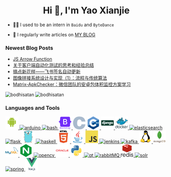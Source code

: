 <h1 align="center">Hi 👋, I'm Yao Xianjie</h1>

- 👨‍💻 I used to be an intern in `Baidu` and `ByteDance`

- 📝 I regularly write articles on [MY BLOG](https://bodhisatan.github.io/)

### Newest Blog Posts
<!-- BLOG-POST-LIST:START -->
- [JS Arrow Function](https://bodhisatan.github.io/2021/01/28/JS-Arrow-Function/)
- [关于客户端自动化测试的思考和经验总结](https://bodhisatan.github.io/2021/01/22/%E5%85%B3%E4%BA%8E%E5%AE%A2%E6%88%B7%E7%AB%AF%E8%87%AA%E5%8A%A8%E5%8C%96%E6%B5%8B%E8%AF%95%E7%9A%84%E6%80%9D%E8%80%83%E5%92%8C%E7%BB%8F%E9%AA%8C%E6%80%BB%E7%BB%93/)
- [搞点新花样——飞书签名自动更新](https://bodhisatan.github.io/2021/01/21/%E6%90%9E%E7%82%B9%E6%96%B0%E8%8A%B1%E6%A0%B7%E2%80%94%E2%80%94%E9%A3%9E%E4%B9%A6%E7%AD%BE%E5%90%8D%E8%87%AA%E5%8A%A8%E6%9B%B4%E6%96%B0/)
- [图像拼接系统设计与实现（1）：流程与传统算法](https://bodhisatan.github.io/2021/01/11/%E5%9B%BE%E5%83%8F%E6%8B%BC%E6%8E%A5%E7%B3%BB%E7%BB%9F%E8%AE%BE%E8%AE%A1%E4%B8%8E%E5%AE%9E%E7%8E%B0%EF%BC%881%EF%BC%89%EF%BC%9A%E6%B5%81%E7%A8%8B%E4%B8%8E%E4%BC%A0%E7%BB%9F%E7%AE%97%E6%B3%95/)
- [Matrix-ApkChecker：微信团队的安卓包体积监控方案学习](https://bodhisatan.github.io/2021/01/07/Matrix-ApkChecker%EF%BC%9A%E5%BE%AE%E4%BF%A1%E5%9B%A2%E9%98%9F%E7%9A%84%E5%AE%89%E5%8D%93%E5%8C%85%E4%BD%93%E7%A7%AF%E7%9B%91%E6%8E%A7%E6%96%B9%E6%A1%88%E5%AD%A6%E4%B9%A0/)
<!-- BLOG-POST-LIST:END -->

<div>
<div>
<img  src="https://github-readme-stats.vercel.app/api?username=bodhisatan&show_icons=true&locale=en" alt="bodhisatan" />
<img  src="https://github-readme-stats.vercel.app/api/top-langs?username=bodhisatan&show_icons=true&locale=en&layout=compact" alt="bodhisatan" />
</div>
<div>
  
### Languages and Tools
<p  > <a href="https://developer.android.com" target="_blank"> <img src="https://raw.githubusercontent.com/devicons/devicon/master/icons/android/android-original-wordmark.svg" alt="android" width="40" height="40"/> </a> <a href="https://www.arduino.cc/" target="_blank"> <img src="https://cdn.worldvectorlogo.com/logos/arduino-1.svg" alt="arduino" width="40" height="40"/> </a> <a href="https://www.gnu.org/software/bash/" target="_blank"> <img src="https://www.vectorlogo.zone/logos/gnu_bash/gnu_bash-icon.svg" alt="bash" width="40" height="40"/> </a> <a href="https://getbootstrap.com" target="_blank"> <img src="https://raw.githubusercontent.com/devicons/devicon/master/icons/bootstrap/bootstrap-plain-wordmark.svg" alt="bootstrap" width="40" height="40"/> </a> <a href="https://www.cprogramming.com/" target="_blank"> <img src="https://raw.githubusercontent.com/devicons/devicon/master/icons/c/c-original.svg" alt="c" width="40" height="40"/> </a> <a href="https://www.w3schools.com/cpp/" target="_blank"> <img src="https://raw.githubusercontent.com/devicons/devicon/master/icons/cplusplus/cplusplus-original.svg" alt="cplusplus" width="40" height="40"/> </a> <a href="https://www.djangoproject.com/" target="_blank"> <img src="https://raw.githubusercontent.com/devicons/devicon/master/icons/django/django-original.svg" alt="django" width="40" height="40"/> </a> <a href="https://www.docker.com/" target="_blank"> <img src="https://raw.githubusercontent.com/devicons/devicon/master/icons/docker/docker-original-wordmark.svg" alt="docker" width="40" height="40"/> </a> <a href="https://www.elastic.co" target="_blank"> <img src="https://www.vectorlogo.zone/logos/elastic/elastic-icon.svg" alt="elasticsearch" width="40" height="40"/> </a> <a href="https://flask.palletsprojects.com/" target="_blank"> <img src="https://www.vectorlogo.zone/logos/pocoo_flask/pocoo_flask-icon.svg" alt="flask" width="40" height="40"/> </a> <a href="https://golang.org" target="_blank"> <img src="https://raw.githubusercontent.com/devicons/devicon/master/icons/go/go-original.svg" alt="go" width="40" height="40"/> </a> <a href="https://www.haskell.org/" target="_blank"> <img src="https://upload.wikimedia.org/wikipedia/commons/1/1c/Haskell-Logo.svg" alt="haskell" width="40" height="40"/> </a> <a href="https://www.w3.org/html/" target="_blank"> <img src="https://raw.githubusercontent.com/devicons/devicon/master/icons/html5/html5-original-wordmark.svg" alt="html5" width="40" height="40"/> </a> <a href="https://www.java.com" target="_blank"> <img src="https://raw.githubusercontent.com/devicons/devicon/master/icons/java/java-original.svg" alt="java" width="40" height="40"/> </a> <a href="https://developer.mozilla.org/en-US/docs/Web/JavaScript" target="_blank"> <img src="https://raw.githubusercontent.com/devicons/devicon/master/icons/javascript/javascript-original.svg" alt="javascript" width="40" height="40"/> </a> <a href="https://www.jenkins.io" target="_blank"> <img src="https://www.vectorlogo.zone/logos/jenkins/jenkins-icon.svg" alt="jenkins" width="40" height="40"/> </a> <a href="https://kafka.apache.org/" target="_blank"> <img src="https://www.vectorlogo.zone/logos/apache_kafka/apache_kafka-icon.svg" alt="kafka" width="40" height="40"/> </a> <a href="https://www.linux.org/" target="_blank"> <img src="https://raw.githubusercontent.com/devicons/devicon/master/icons/linux/linux-original.svg" alt="linux" width="40" height="40"/> </a> <a href="https://www.mongodb.com/" target="_blank"> <img src="https://raw.githubusercontent.com/devicons/devicon/master/icons/mongodb/mongodb-original-wordmark.svg" alt="mongodb" width="40" height="40"/> </a> <a href="https://www.mysql.com/" target="_blank"> <img src="https://raw.githubusercontent.com/devicons/devicon/master/icons/mysql/mysql-original-wordmark.svg" alt="mysql" width="40" height="40"/> </a> <a href="https://www.nginx.com" target="_blank"> <img src="https://raw.githubusercontent.com/devicons/devicon/master/icons/nginx/nginx-original.svg" alt="nginx" width="40" height="40"/> </a> <a href="https://opencv.org/" target="_blank"> <img src="https://www.vectorlogo.zone/logos/opencv/opencv-icon.svg" alt="opencv" width="40" height="40"/> </a> <a href="https://www.oracle.com/" target="_blank"> <img src="https://raw.githubusercontent.com/devicons/devicon/master/icons/oracle/oracle-original.svg" alt="oracle" width="40" height="40"/> </a> <a href="https://www.python.org" target="_blank"> <img src="https://raw.githubusercontent.com/devicons/devicon/master/icons/python/python-original.svg" alt="python" width="40" height="40"/> </a> <a href="https://www.qt.io/" target="_blank"> <img src="https://upload.wikimedia.org/wikipedia/commons/0/0b/Qt_logo_2016.svg" alt="qt" width="40" height="40"/> </a> <a href="https://www.rabbitmq.com" target="_blank"> <img src="https://www.vectorlogo.zone/logos/rabbitmq/rabbitmq-icon.svg" alt="rabbitMQ" width="40" height="40"/> </a> <a href="https://redis.io" target="_blank"> <img src="https://raw.githubusercontent.com/devicons/devicon/master/icons/redis/redis-original-wordmark.svg" alt="redis" width="40" height="40"/> </a> <a href="https://lucene.apache.org/solr/" target="_blank"> <img src="https://www.vectorlogo.zone/logos/apache_solr/apache_solr-icon.svg" alt="solr" width="40" height="40"/> </a> <a href="https://spring.io/" target="_blank"> <img src="https://www.vectorlogo.zone/logos/springio/springio-icon.svg" alt="spring" width="40" height="40"/> </a> <a href="https://vuejs.org/" target="_blank"> <img src="https://raw.githubusercontent.com/devicons/devicon/master/icons/vuejs/vuejs-original-wordmark.svg" alt="vuejs" width="40" height="40"/> </a> </p>
</div>
</div>

